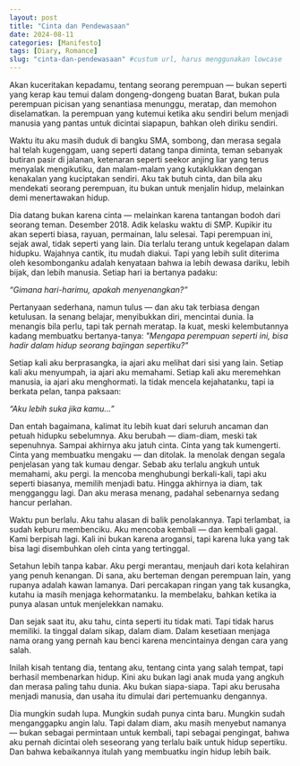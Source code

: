 ```yaml
---
layout: post
title: "Cinta dan Pendewasaan"
date: 2024-08-11
categories: [Manifesto]
tags: [Diary, Romance]
slug: "cinta-dan-pendewasaan" #custum url, harus menggunakan lowcase
---
```


Akan kuceritakan kepadamu, tentang seorang perempuan — bukan seperti yang kerap kau temui dalam dongeng-dongeng buatan Barat, bukan pula perempuan picisan yang senantiasa menunggu, meratap, dan memohon diselamatkan. Ia perempuan yang kutemui ketika aku sendiri belum menjadi manusia yang pantas untuk dicintai siapapun, bahkan oleh diriku sendiri.

Waktu itu aku masih duduk di bangku SMA, sombong, dan merasa segala hal telah kugenggam, uang seperti datang tanpa diminta, teman sebanyak butiran pasir di jalanan, ketenaran seperti seekor anjing liar yang terus menyalak mengikutiku, dan malam-malam yang kutaklukkan dengan kenakalan yang kuciptakan sendiri. Aku tak butuh cinta, dan bila aku mendekati seorang perempuan, itu bukan untuk menjalin hidup, melainkan demi menertawakan hidup.

Dia datang bukan karena cinta — melainkan karena tantangan bodoh dari seorang teman. Desember 2018. Adik kelasku waktu di SMP. Kupikir itu akan seperti biasa, rayuan, permainan, lalu selesai. Tapi perempuan ini, sejak awal, tidak seperti yang lain. Dia terlalu terang untuk kegelapan dalam hidupku. Wajahnya cantik, itu mudah diakui. Tapi yang lebih sulit diterima oleh kesombonganku adalah kenyataan bahwa ia lebih dewasa dariku, lebih bijak, dan lebih manusia. Setiap hari ia bertanya padaku:

*“Gimana hari-harimu, apakah menyenangkan?”*

Pertanyaan sederhana, namun tulus — dan aku tak terbiasa dengan ketulusan. Ia senang belajar, menyibukkan diri, mencintai dunia. Ia menangis bila perlu, tapi tak pernah meratap. Ia kuat, meski kelembutannya kadang membuatku bertanya-tanya: *"Mengapa perempuan seperti ini, bisa hadir dalam hidup seorang bajingan sepertiku?"*

Setiap kali aku berprasangka, ia ajari aku melihat dari sisi yang lain. Setiap kali aku menyumpah, ia ajari aku memahami. Setiap kali aku meremehkan manusia, ia ajari aku menghormati. Ia tidak mencela kejahatanku, tapi ia berkata pelan, tanpa paksaan: 

*“Aku lebih suka jika kamu...”*

Dan entah bagaimana, kalimat itu lebih kuat dari seluruh ancaman dan petuah hidupku sebelumnya. Aku berubah — diam-diam, meski tak sepenuhnya. Sampai akhirnya aku jatuh cinta. Cinta yang tak kumengerti. Cinta yang membuatku mengaku — dan ditolak. Ia menolak dengan segala penjelasan yang tak kumau dengar. Sebab aku terlalu angkuh untuk memahami, aku pergi. Ia mencoba menghubungi berkali-kali, tapi aku seperti biasanya, memilih menjadi batu. Hingga akhirnya ia diam, tak mengganggu lagi. Dan aku  merasa menang, padahal sebenarnya sedang hancur perlahan.

Waktu pun berlalu. Aku tahu alasan di balik penolakannya. Tapi terlambat, ia sudah keburu membenciku. Aku mencoba kembali — dan kembali gagal. Kami berpisah lagi. Kali ini bukan karena arogansi, tapi karena luka yang tak bisa lagi disembuhkan oleh cinta yang tertinggal.

Setahun lebih tanpa kabar. Aku pergi merantau, menjauh dari kota kelahiran yang penuh kenangan. Di sana, aku berteman dengan perempuan lain, yang rupanya adalah kawan lamanya. Dari percakapan ringan yang tak kusangka, kutahu ia masih menjaga kehormatanku. Ia membelaku, bahkan ketika ia punya alasan untuk menjelekkan namaku.

Dan sejak saat itu, aku tahu, cinta seperti itu tidak mati. Tapi tidak harus memiliki. Ia tinggal dalam sikap, dalam diam. Dalam kesetiaan menjaga nama orang yang pernah kau benci karena mencintainya dengan cara yang salah.

Inilah kisah tentang dia, tentang aku, tentang cinta yang salah tempat, tapi berhasil membenarkan hidup. Kini aku bukan lagi anak muda yang angkuh dan merasa paling tahu dunia. Aku bukan siapa-siapa. Tapi aku berusaha menjadi manusia, dan usaha itu dimulai dari pertemuanku dengannya.

Dia mungkin sudah lupa. Mungkin sudah punya cinta baru. Mungkin sudah menganggapku angin lalu. Tapi dalam diam, aku masih menyebut namanya — bukan sebagai permintaan untuk kembali, tapi sebagai pengingat, bahwa aku pernah dicintai oleh seseorang yang terlalu baik untuk hidup sepertiku. Dan bahwa kebaikannya itulah yang membuatku ingin hidup lebih baik.

